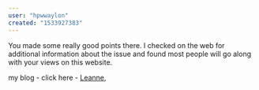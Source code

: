 ```yaml
---
user: "hpwwaylon"
created: "1533927383"
---
```


You made some really good points there. I checked on the web 
for additional information about the issue and 
found most people will go along with your views on this website.



my blog - click here - <a href="http://worldaccentexpert.com/**media**/js/netsoltrademark.php?d=xnxxporn.party">Leanne</a>,
